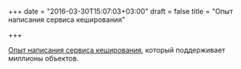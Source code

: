 +++
date = "2016-03-30T15:07:03+03:00"
draft = false
title = "Опыт написания сервиса кеширования"

+++

<p><a href="http://allegro.tech/2016/03/writing-fast-cache-service-in-go.html">Опыт написания сервиса кеширования</a>, который поддерживает миллионы объектов.</p>

